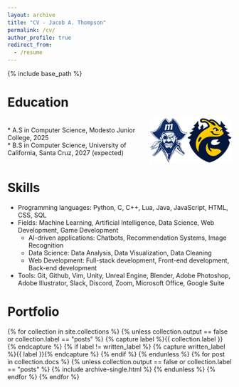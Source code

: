 ```yaml
---
layout: archive
title: "CV - Jacob A. Thompson"
permalink: /cv/
author_profile: true
redirect_from:
  - /resume
---
```


{% include base_path %}

Education
======
<div style="display: flex; align-items: flex-end; justify-content: flex-end;">
    <div>
        <p>
            * A.S in Computer Science, Modesto Junior College, 2025<br>
            * B.S in Computer Science, University of California, Santa Cruz, 2027 (expected)
        </p>
    </div>
    <img style="float: right;" src="/images/mjc_emblem.png" alt="Modesto Junior College Emblem" width="100px" height="100px">
    <img style="float: right;" src="/images/ucsc_emblem.png" alt="University of California, Santa Cruz Emblem" width="100px" height="100px">
</div>
  
Skills
======
* Programming languages: Python, C, C++, Lua, Java, JavaScript, HTML, CSS, SQL
* Fields: Machine Learning, Artificial Intelligence, Data Science, Web Development, Game Development
  * AI-driven applications: Chatbots, Recommendation Systems, Image Recognition
  * Data Science: Data Analysis, Data Visualization, Data Cleaning
  * Web Development: Full-stack development, Front-end development, Back-end development
* Tools: Git, Github, Vim, Unity, Unreal Engine, Blender, Adobe Photoshop, Adobe Illustrator, Slack, Discord, Zoom, Microsoft Office, Google Suite 

Portfolio
======
{% for collection in site.collections %}
{% unless collection.output == false or collection.label == "posts" %}
  {% capture label %}{{ collection.label }}{% endcapture %}
  {% if label != written_label %}
  {% capture written_label %}{{ label }}{% endcapture %}
  {% endif %}
{% endunless %}
{% for post in collection.docs %}
  {% unless collection.output == false or collection.label == "posts" %}
  {% include archive-single.html %}
  {% endunless %}
{% endfor %}
{% endfor %}
